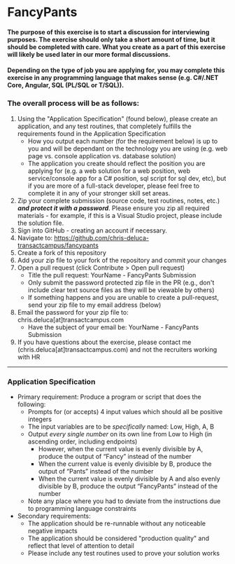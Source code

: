 # FancyPants

#### The purpose of this exercise is to start a discussion for interviewing purposes.  The exercise should only take a short amount of time, but it should be completed with care. What you create as a part of this exercise will likely be used later in our more formal discussions.

#### Depending on the type of job you are applying for, you may complete this exercise in any programming language that makes sense (e.g. C#/.NET Core, Angular, SQL (PL/SQL or T/SQL)).

### The overall process will be as follows:
1. Using the "Application Specification" (found below), please create an application, and any test routines, that completely fulfills the requirements found in the Application Specification
    + How you output each number (for the requirement below) is up to you and will be dependant on the technology you are using (e.g. web page vs. console application vs. database solution)
    + The application you create should reflect the position you are applying for (e.g. a web solution for a web position, web service/console app for a C# position, sql script for sql dev, etc), but if you are more of a full-stack developer, please feel free to complete it in any of your stronger skill set areas.
1. Zip your complete submission (source code, test routines, notes, etc.) ***and protect it with a password***. Please ensure you zip all required materials - for example, if this is a Visual Studio project, please include the solution file.
1. Sign into GitHub - creating an account if necessary.
1. Navigate to: <https://github.com/chris-deluca-transactcampus/fancypants>
1. Create a fork of this repository
1. Add your zip file to your fork of the repository and commit your changes
1. Open a pull request (click Contribute > Open pull request)
    + Title the pull request: YourName - FancyPants Submission
    + Only submit the password protected zip file in the PR (e.g., don't include clear text source files as they will be viewable by others)
    + If something happens and you are unable to create a pull-request, send your zip file to my email address (below)
1. Email the password for your zip file to: chris.deluca[at]transactcampus.com 
    + Have the subject of your email be: YourName - FancyPants Submission
1. If you have questions about the exercise, please contact me (chris.deluca[at]transactcampus.com) and not the recruiters working with HR

<hr/>

### Application Specification
+ Primary requirement: Produce a program or script that does the following:
    + Prompts for (or accepts) 4 input values which should all be positive integers
    + The input variables are to be *specifically* named: Low, High, A, B
    + Output *every single number* on its own line from Low to High (in ascending order, including endpoints)
        + However, when the current value is evenly divisible by A, produce the output of “Fancy” instead of the number
        + When the current value is evenly divisible by B, produce the output of “Pants” instead of the number
        + When the current value is evenly divisible by A and also evenly divisible by B, produce the output “FancyPants” instead of the number
    + Note any place where you had to deviate from the instructions due to programming language constraints
+ Secondary requirements:
    + The application should be re-runnable without any noticeable negative impacts  
    + The application should be considered "production quality" and reflect that level of attention to detail
    + Please include any test routines used to prove your solution works

